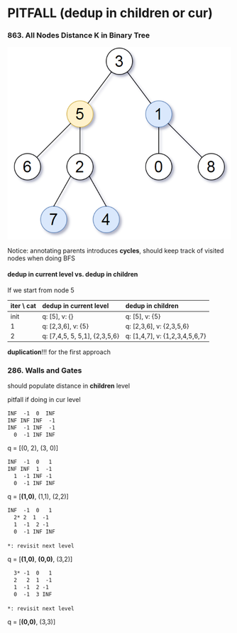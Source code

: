 # PITFALL \(dedup in children or cur\)

### 863. All Nodes Distance K in Binary Tree

![](../../.gitbook/assets/863.png)

Notice: annotating parents introduces **cycles**, should keep track of visited nodes when doing BFS

#### dedup in current level vs. dedup in children

If we start from node 5

| iter \ cat | dedup in current level | dedup in children |
| :--- | :--- | :--- |
| init | q: \[5\], v: {} | q: \[5\], v: {5} |
| 1 | q: \[2,3,6\], v: {5} | q: \[2,3,6\], v: {2,3,5,6} |
| 2 | q: \[7,4,5, 5, 5,1\], {2,3,5,6} | q: \[1,4,7\], v: {1,2,3,4,5,6,7} |

**duplication**!!! for the first approach



### 286. Walls and Gates

should populate distance in **children** level

pitfall if doing in cur level

```text
INF  -1  0  INF
INF INF INF  -1
INF  -1 INF  -1
  0  -1 INF INF
```

q = \[\(0, 2\), \(3, 0\)\]

```text
INF  -1  0   1
INF INF  1  -1
  1  -1 INF -1
  0  -1 INF INF
```

q = \[**\(1,0\)**, \(1,1\), \(2,2\)\]

```text
INF  -1  0   1
  2* 2  1  -1
  1  -1  2 -1
  0  -1 INF INF
  
*: revisit next level
```

q = \[**\(1,0\)**, **\(0,0\)**, \(3,2\)\]

```text
  3* -1  0   1
  2   2  1  -1
  1  -1  2 -1
  0  -1  3 INF
  
*: revisit next level
```

q = \[**\(0,0\)**, \(3,3\)\]


